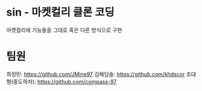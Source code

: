 # sin - 마켓컬리 클론 코딩
마켓컬리에 기능들을 그대로 혹은 다른 방식으로 구현


# 팀원
최정민: https://github.com/JMine97
김해담솔: https://github.com/khdscor
조대형(중도하차): https://github.com/compass-97
